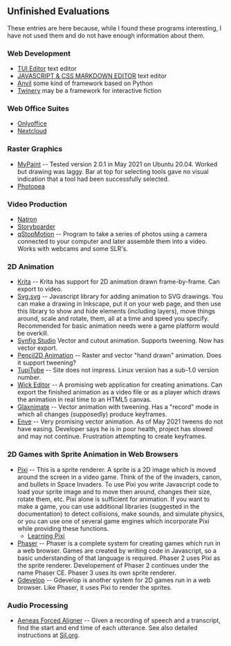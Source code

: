 ## Unfinished Evaluations

These entries are here because, while I found these programs interesting,
I have not used them and do not have enough information about them.

### Web Development
* [TUI Editor](https://github.com/nhn/tui.editor) text editor
* [JAVASCRIPT & CSS MARKDOWN EDITOR](https://www.cssscript.com/tag/markdown-editor/) text editor
* [Anvil](https://anvil.works/) some kind of framework based on Python
* [Twinery](https://twinery.org/) may be a framework for interactive fiction

### Web Office Suites
* [Onlyoffice](https://helpcenter.onlyoffice.com/server/docker/opensource/opensource-script-installation.aspx?_ga=2.171818464.1118353405.1597510942-615934063.1597510942)
* [Nextcloud](https://hub.docker.com/_/nextcloud/)

### Raster Graphics
* [MyPaint](http://mypaint.org/) -- Tested version 2.0.1 in May 2021 on Ubuntu 20.04. Worked but drawing
  was laggy. Bar at top for selecting tools gave no visual indication that a tool had been 
  successfully selected.
* [Photopea](https://www.photopea.com/)

### Video Production
* [Natron](https://natrongithub.github.io/)
* [Storyboarder](https://wonderunit.com/storyboarder/)
* [qStopMotion](http://www.qstopmotion.org) --
	Program to take a series of photos using a camera connected to your
	computer and later assemble them into a video. Works with webcams
	and some SLR's.

### 2D Animation
* [Krita](https://krita.org/) --
	Krita has support for 2D animation drawn frame-by-frame. Can export to video.
* [Svg.svg](https://svgjs.com/) --
	Javascript library for adding animation to SVG drawings. You can make a drawing in
	Inkscape, put it on your web page, and then use this library to show and hide elements
	(including layers), move things around, scale and rotate, them, all at a time
	and speed you specify. Recommended for basic animation needs were a game platform
	would be overkill.
* [Synfig Studio](https://www.synfig.org/)
	Vector and cutout animation. Supports tweening. Now has vector export.
* [Pencil2D Animation](https://www.pencil2d.org/) --
	Raster and vector "hand drawn" animation. Does it support tweening?
* [TupiTube](http://www.tupitube.com/) --
	Site does not impress. Linux version has a sub-1.0 version number.
* [Wick Editor](https://www.wickeditor.com/) --
    A promising web application for creating animations. Can export the finished
	animation as a video file or as a player which draws the animation in real
	time to an HTML5 canvas.
* [Glaxnimate](https://glaxnimate.mattbas.org/) --
	Vector animation with tweening. Has a "record" mode in which all
	changes (supposedly) produce keyframes.
* [Enve](https://maurycyliebner.github.io/) --
	Very promising vector animation. As of May 2021 tweens do not have
	easing. Developer says he is in poor health, project has slowed
	and may not continue. Frustration attempting to create keyframes.

### 2D Games with Sprite Animation in Web Browsers
* [Pixi](https://www.pixijs.com/) --
	This is a sprite renderer. A sprite is a 2D image which is moved around the
	screen in a video game. Think of the of the invaders, canon, and bullets
	in Space Invaders. To use Pixi you write Javascript code to load your
	sprite image and to move then around, changes their size, rotate them, etc.
	Pixi alone is sufficient for animation. If you want to make a game, you can
	use additional libraries (suggested in the documentation) to detect
	collisions, make sounds, and simulate physics, or you can use one of
	several game engines which incorporate Pixi while providing these functions.
    * [Learning Pixi](https://github.com/kittykatattack/learningPixi)
* [Phaser](https://phaser.io/) --
	Phaser is a complete system for creating games which run in a web browser.
	Games are created by writing code in Javascript, so a basic understanding
	of that language is required. Phaser 2 uses Pixi as the sprite renderer.
	Developement of Phaser 2 continues under the name Phaser CE. Phaser 3
	uses its own sprite renderer.	
* [Gdevelop](https://gdevelop-app.com/) --
	Gdevelop is another system for 2D games run in a web browser. Like Phaser,
	it uses Pixi to render the sprites.	

### Audio Processing
* [Aeneas Forced Aligner](https://github.com/readbeyond/aeneas) --
	Given a recording of speech and a transcript, find the start and end
	time of each utterance. See also detailed instructions at
	[Sil.org](http://software.sil.org/downloads/r/readingappbuilder/Reading-App-Builder-07-Using-aeneas-for-Audio-Text-Synchronization.pdf).

